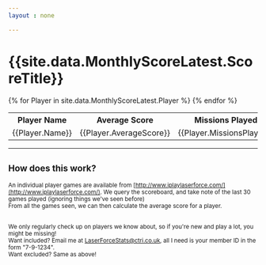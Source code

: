 ```yaml
---
layout : none

---
```




# {{site.data.MonthlyScoreLatest.ScoreTitle}}


<table>
<tr><th>Player Name</th><th>Average Score </th><th> Missions Played</th> </tr>
{% for Player in site.data.MonthlyScoreLatest.Player %}
<tr><td>{{Player.Name}}</td><td>{{Player.AverageScore}}</td><td>{{Player.MissionsPlayed}}</td></tr>
{% endfor %}
</table>

-----

## <small>How does this work?</small>

<small>An individual player games are available from [http://www.iplaylaserforce.com/](http://www.iplaylaserforce.com/). We query the scoreboard, and take note of the last 30 games played (ignoring things we've seen before)<br/> From all the games seen, we can then calculate the average score for a player.</small>

<small><br/> We only regularly check up on players we know about, so if you're new and play a lot, you might be missing!  <br/>
Want included? Email me at [LaserForceStats@ctri.co.uk](mailto:LaserForceStats@ctri.co.uk), all I need is your member ID in the form "7-9-1234". <br/>
Want excluded? Same as above!</small>